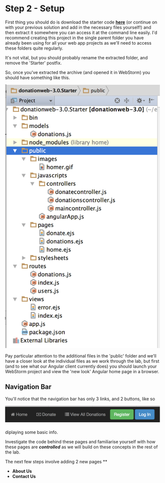 
# Step 2 - Setup

First thing you should do is download the starter code **[here](../zips/donationweb-3.0.Starter.zip)** (or continue on with your previous solution and add in the necessary files yourself!) and then extract it somewhere you can access it at the command line easily. I'd recommend creating this project in the single parent folder you have already been using for all your web app projects as we'll need to access these folders quite regularly. 

It's not vital, but you should probably rename the extracted folder, and remove the 'Starter' postfix.

So, once you've extracted the archive (and opened it in WebStorm) you should have something like this.

![](../images/donationwebs-3.0.start.png)

Pay particular attention to the additional files in the 'public' folder and we'll have a closer look at the individual files as we work through the lab, but first (and to see what our Angular client currently does) you should launch your WebStorm project and view the 'new look' Angular home page in a browser.


## Navigation Bar

You'll notice that the navigation bar has only 3 links, and 2 buttons, like so

![](../images/navbar.lab1.v1.png)

diplaying some basic info.

Investigate the code behind these pages and familiarise yourself with how these pages are ***controlled*** as we will build on these concepts in the rest of the lab.

The next few steps involve adding 2 new pages
**
* **About Us**
* **Contact Us**
 

